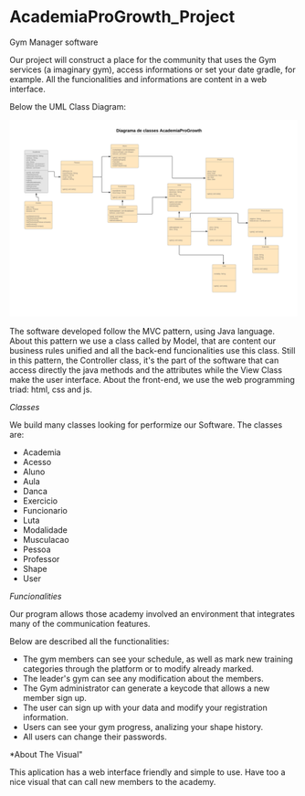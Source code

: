 # AcademiaProGrowth_Project
Gym Manager software

Our project will construct a place for the community that uses the Gym services (a imaginary gym), access informations or set 
your date gradle, for example. All the funcionalities and informations are content in a web interface.

Below the UML Class Diagram:

![alt text](https://github.com/leonardormlins/AcademiaProGrowth_Project/blob/master/ReadMeFiles/Projeto%20Lab%20BD%20III.png)

The software developed follow the MVC pattern, using Java language. About this pattern we use a class called by Model, that are content our business rules unified and all the back-end funcionalities use this class. Still in this pattern, the Controller class, it's the part of the software that can access directly the java methods and the attributes while the View Class make the user interface. 
About the front-end, we use the web programming triad: html, css and js.

*Classes*

We build many classes looking for performize our Software. The classes are:

- Academia
- Acesso  
- Aluno
- Aula
- Danca
- Exercicio
- Funcionario
- Luta
- Modalidade
- Musculacao
- Pessoa
- Professor
- Shape
- User

*Funcionalities*

Our program allows those academy involved an environment that integrates many of the communication features.

Below are described all the functionalities:

- The gym members can see your schedule, as well as mark new training categories through the platform or to modify already marked.
- The leader's gym can see any modification about the members.
- The Gym administrator can generate a keycode that allows a new member sign up.
- The user can sign up with your data and modify your registration information.
- Users can see your gym progress, analizing your shape history.
- All users can change their passwords.
 
*About The Visual"

This aplication has a web interface friendly and simple to use. Have too a nice visual that can call new members to the academy. 


